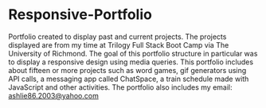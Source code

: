 # Responsive-Portfolio
Portfolio created to display past and current projects. The projects displayed are from my time at Trilogy Full Stack Boot Camp via The University of Richmond. The goal of this portfolio structure in particular was to display a responsive design using media queries.
This portfolio includes about fifteen or more projects such as word games, gif generators using API calls, a messaging app called ChatSpace, a train schedule made with JavaScript and other activities.
The portfolio also includes my email: ashlie86.2003@yahoo.com
